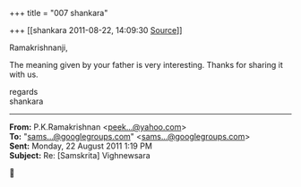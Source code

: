 +++
title = "007 shankara"

+++
[[shankara	2011-08-22, 14:09:30 [Source](https://groups.google.com/g/samskrita/c/_xFhJ0AoawY)]]



Ramakrishnanji,

  

The meaning given by your father is very interesting. Thanks for sharing it with us.



regards  
shankara  

------------------------------------------------------------------------

**From:** P.K.Ramakrishnan \<[peek...@yahoo.com]()\>  
**To:** "[sams...@googlegroups.com]()" \<[sams...@googlegroups.com]()\>  
**Sent:** Monday, 22 August 2011 1:19 PM  
**Subject:** Re: \[Samskrita\] Vighnewsara  



